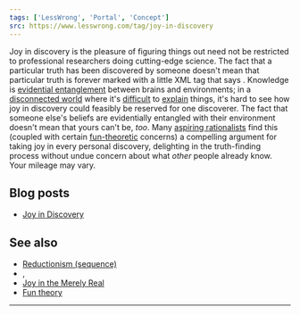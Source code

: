 ```yaml
---
tags: ['LessWrong', 'Portal', 'Concept']
src: https://www.lesswrong.com/tag/joy-in-discovery
---
```


Joy in discovery is the pleasure of figuring things out need not be restricted to professional researchers doing cutting-edge science. The fact that a particular truth has been discovered by someone doesn't mean that particular truth is forever marked with a little XML tag that says <KNOWN>. Knowledge is [evidential entanglement](https://www.lesswrong.com/tag/evidence) between brains and environments; in a [disconnected world](https://wiki.lesswrong.com/wiki/No_one_knows_what_science_doesn't_know) where it's [difficult](https://www.lesswrong.com/tag/illusion-of-transparency) to [explain](https://www.lesswrong.com/tag/inferential-distance) things, it's hard to see how joy in discovery could feasibly be reserved for one discoverer. The fact that someone else's beliefs are evidentially entangled with their environment doesn't mean that yours can't be, *too*. Many [aspiring rationalists](https://www.lesswrong.com/tag/aspiring-rationalist) find this (coupled with certain [fun-theoretic](https://www.lesswrong.com/tag/fun-theory) concerns) a compelling argument for taking joy in every personal discovery, delighting in the truth-finding process without undue concern about what *other* people already know. Your mileage may vary.

## Blog posts
- [Joy in Discovery](http://lesswrong.com/lw/os/joy_in_discovery/)

## See also
- [Reductionism (sequence)](https://www.lesswrong.com/tag/reductionism-sequence)
- , 
- [Joy in the Merely Real](https://www.lesswrong.com/tag/joy-in-the-merely-real)
- [Fun theory](https://www.lesswrong.com/tag/fun-theory)



---

